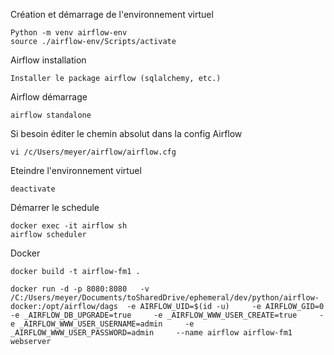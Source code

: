 


Création et démarrage de l'environnement virtuel
```
Python -m venv airflow-env
source ./airflow-env/Scripts/activate
```

Airflow installation
```
Installer le package airflow (sqlalchemy, etc.)
```

Airflow démarrage
```
airflow standalone
```

Si besoin éditer le chemin absolut dans la config Airflow
```
vi /c/Users/meyer/airflow/airflow.cfg
```
 
Eteindre l'environnement virtuel
```
deactivate
```

Démarrer le schedule

```
docker exec -it airflow sh
airflow scheduler
```


Docker

```
docker build -t airflow-fm1 .
```

```
docker run -d -p 8080:8080   -v /C:/Users/meyer/Documents/toSharedDrive/ephemeral/dev/python/airflow-docker:/opt/airflow/dags  -e AIRFLOW_UID=$(id -u)     -e AIRFLOW_GID=0     -e _AIRFLOW_DB_UPGRADE=true     -e _AIRFLOW_WWW_USER_CREATE=true     -e _AIRFLOW_WWW_USER_USERNAME=admin     -e _AIRFLOW_WWW_USER_PASSWORD=admin     --name airflow airflow-fm1 webserver
```